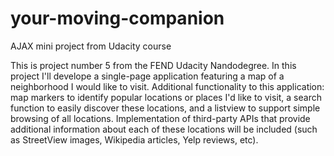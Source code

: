 # your-moving-companion
AJAX mini project from Udacity course

This is project number 5 from the FEND Udacity Nandodegree. In this project I'll develope a single-page application featuring a map of a neighborhood I would like to visit. Additional functionality to this application: map markers to identify popular locations or places I'd like to visit, a search function to easily discover these locations, and a listview to support simple browsing of all locations. Implementation of third-party APIs that provide additional information about each of these locations will be included (such as StreetView images, Wikipedia articles, Yelp reviews, etc).